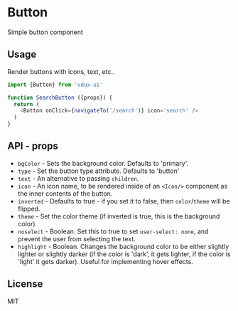 # Button

Simple button component

## Usage

Render buttons with icons, text, etc..

```javascript
import {Button} from 'vdux-ui'

function SearchButton ({props}) {
  return (
    <Button onClick={navigateTo('/search')} icon='search' />
  )
}
```

## API - props

  * `bgColor` - Sets the background color. Defaults to 'primary'.
  * `type` - Set the button type attribute. Defaults to 'button'
  * `text` - An alternative to passing `children`.
  * `icon` - An icon name, to be rendered inside of an `<Icon/>` component as the inner contents of the button.
  * `inverted` - Defaults to true - if you set it to false, then `color`/`theme` will be flipped.
  * `theme` - Set the color theme (if inverted is true, this is the background color)
  * `noselect` - Boolean. Set this to true to set `user-select: none`, and prevent the user from selecting the text.
  * `highlight` - Boolean. Changes the background color to be either slightly lighter or slightly darker (if the color is 'dark', it gets lighter, if the color is 'light' it gets darker). Useful for implementing hover effects.

## License

MIT
